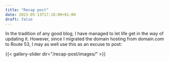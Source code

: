 ```yaml
---
title: "Recap post"
date: 2023-05-13T17:18:00+01:00
draft: false
---
```

In the tradition of any good blog, I have managed to let life get in the way of updating it. However, since I migrated the domain hosting from domain.com to Route 53, I may as well use this as an excuse to post:

{{< gallery-slider dir="/recap-post/images/" >}}